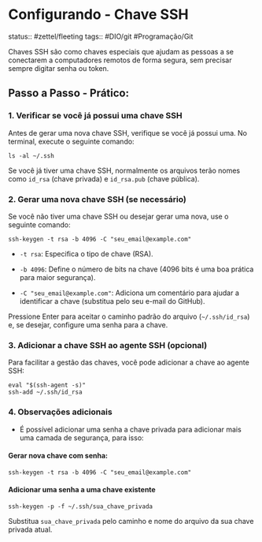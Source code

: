 # Configurando - Chave SSH
status:: #zettel/fleeting 
tags:: #DIO/git #Programação/Git 

Chaves SSH são como chaves especiais que ajudam as pessoas a se conectarem a computadores remotos de forma segura, sem precisar sempre digitar senha ou token.

## Passo a Passo - Prático:

### 1. Verificar se você já possui uma chave SSH

Antes de gerar uma nova chave SSH, verifique se você já possui uma. No terminal, execute o seguinte comando:

```
ls -al ~/.ssh
```

Se você já tiver uma chave SSH, normalmente os arquivos terão nomes como `id_rsa` (chave privada) e `id_rsa.pub` (chave pública).

### 2. Gerar uma nova chave SSH (se necessário)

Se você não tiver uma chave SSH ou desejar gerar uma nova, use o seguinte comando:

```
ssh-keygen -t rsa -b 4096 -C "seu_email@example.com"
```

- `-t rsa`: Especifica o tipo de chave (RSA).
    
- `-b 4096`: Define o número de bits na chave (4096 bits é uma boa prática para maior segurança).
    
- `-C "seu_email@example.com"`: Adiciona um comentário para ajudar a identificar a chave (substitua pelo seu e-mail do GitHub).
    

Pressione Enter para aceitar o caminho padrão do arquivo (`~/.ssh/id_rsa`) e, se desejar, configure uma senha para a chave.

### 3. Adicionar a chave SSH ao agente SSH (opcional)

Para facilitar a gestão das chaves, você pode adicionar a chave ao agente SSH:

```
eval "$(ssh-agent -s)"
ssh-add ~/.ssh/id_rsa
```

### 4. Observações adicionais
- É possível adicionar uma senha a chave privada para adicionar mais uma camada de segurança, para isso:
#### Gerar nova chave com senha:
```
ssh-keygen -t rsa -b 4096 -C "seu_email@example.com"
```
#### Adicionar uma senha a uma chave existente
```
ssh-keygen -p -f ~/.ssh/sua_chave_privada
```
Substitua `sua_chave_privada` pelo caminho e nome do arquivo da sua chave privada atual.